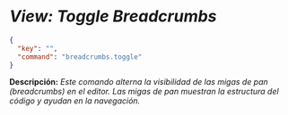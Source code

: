 <!-- Autor: Daniel Benjamin Perez Morales -->
<!-- GitHub: https://github.com/DanielBenjaminPerezMoralesDev13 -->
<!-- GitLab: https://gitlab.com/DanielBenjaminPerezMoralesDev13 -->
<!-- Correo electrónico: danielperezdev@proton.me -->

# ***View: Toggle Breadcrumbs***

```json
{
  "key": "",
  "command": "breadcrumbs.toggle"
}
```

**Descripción:** *Este comando alterna la visibilidad de las migas de pan (breadcrumbs) en el editor. Las migas de pan muestran la estructura del código y ayudan en la navegación.*
